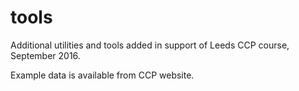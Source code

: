 # tools
Additional utilities and tools added in support of Leeds CCP course, September 2016.

Example data is available from CCP website.

